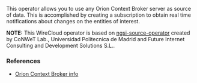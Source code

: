 This operator allows you to use any Orion Context Broker server as source of
data. This is accomplished by creating a subscription to obtain real time
notifications about changes on the entities of interest.

**NOTE:**
This WireCloud operator is based on [ngsi-source-operator](https://github.com/wirecloud-fiware/ngsi-source-operator)
created by CoNWeT Lab., Universidad Politecnica de Madrid and Future Internet Consulting and Development Solutions S.L..

### References

* [Orion Context Broker info](http://catalogue.fiware.org/enablers/publishsubscribe-context-broker-orion-context-broker)
